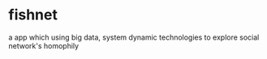 fishnet
=======

a app which using big data, system dynamic technologies to explore social network's homophily
